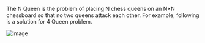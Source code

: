 The N Queen is the problem of placing N chess queens on an N×N chessboard so that no two queens attack each other. For example, following is a solution for 4 Queen problem.



![image](https://user-images.githubusercontent.com/108461765/193830989-ad62981b-0975-47b6-b05e-d01cee50df4e.png)
